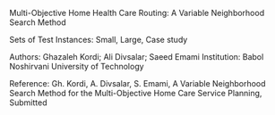 Multi-Objective Home Health Care Routing: A Variable Neighborhood Search Method

Sets of Test Instances: Small, Large, Case study

Authors: Ghazaleh Kordi; Ali Divsalar; Saeed Emami
Institution: Babol Noshirvani University of Technology

Reference: Gh. Kordi, A. Divsalar, S. Emami, A Variable Neighborhood Search Method for the Multi-Objective Home Care Service Planning, Submitted
